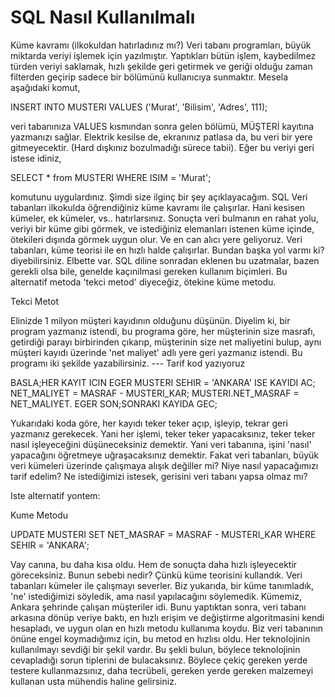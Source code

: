 # SQL Nasıl Kullanılmalı

Küme kavramı (ilkokuldan hatırladınız mı?)  Veri tabanı programları,
büyük miktarda veriyi işlemek için yazılmıştır. Yaptıkları bütün
işlem, kaybedilmez türden veriyi saklamak, hızlı şekilde geri getirmek
ve geriği olduğu zaman filterden geçirip sadece bir bölümünü
kullanıcıya sunmaktır.  Mesela aşağıdaki komut,

INSERT INTO MUSTERI VALUES ('Murat', 'Bilisim', 'Adres', 111);

veri tabanınıza VALUES kısmından sonra gelen bölümü, MÜŞTERİ kayıtına
yazmanızı sağlar. Elektrik kesilse de, ekranınız patlasa da, bu veri
bir yere gitmeyecektir. (Hard dışkınız bozulmadığı sürece tabii). Eğer
bu veriyi geri istese idiniz,

SELECT * from MUSTERI WHERE ISIM = 'Murat';

komutunu uygulardınız.  Şimdi size ilginç bir şey açıklayacağım. SQL
Veri tabanları ilkokulda öğrendiğiniz küme kavramı ile
çalışırlar. Hani kesisen kümeler, ek kümeler, vs.. hatırlarsınız.
Sonuçta veri bulmanın en rahat yolu, veriyi bir küme gibi görmek, ve
istediğiniz elemanları istenen küme içinde, ötekileri dışında görmek
uygun olur.  Ve en can alıcı yere geliyoruz. Veri tabanları, küme
teorisi ile en hızlı halde çalışırlar. Bundan başka yol varmı ki?
diyebilirsiniz. Elbette var. SQL diline sonradan eklenen bu uzatmalar,
bazen gerekli olsa bile, genelde kaçınilmasi gereken kullanım
biçimleri. Bu alternatif metoda 'tekci metod' diyeceğiz, ötekine
küme metodu.

Tekci Metot

Elinizde 1 milyon müşteri kayıdının olduğunu düşünün. Diyelim ki, bir
program yazmanız istendi, bu programa göre, her müşterinin size
masrafı, getirdiği parayı birbirinden çıkarıp, müşterinin size net
maliyetini bulup, aynı müşteri kayıdı üzerinde 'net maliyet' adlı yere
geri yazmanız istendi. Bu programı iki şekilde yazabilirsiniz.  ---
Tarif kod yazıyoruz

BASLA;HER KAYIT ICIN EGER MUSTERI SEHIR = 'ANKARA'
ISE KAYIDI AC; NET_MALIYET = MASRAF - MUSTERI_KAR; MUSTERI.NET_MASRAF
= NET_MALIYET.  EGER SON;SONRAKI KAYIDA GEC;

Yukarıdaki koda göre, her kayıdı teker teker açıp, işleyip, tekrar
geri yazmanız gerekecek. Yani her işlemi, teker teker yapacaksınız,
teker teker nasıl işleyeceğini düşüneceksiniz demektir. Yani veri
tabanına, işini 'nasıl' yapacağını öğretmeye uğraşacaksınız demektir.
Fakat veri tabanları, büyük veri kümeleri üzerinde çalışmaya alışık
değiller mi? Niye nasıl yapacağımızı tarif edelim? Ne istediğimizi
istesek, gerisini veri tabanı yapsa olmaz mı?

Iste alternatif yontem:

Kume Metodu

UPDATE MUSTERI SET NET_MASRAF = MASRAF - MUSTERI_KAR WHERE
SEHIR = 'ANKARA';

Vay canına, bu daha kısa oldu. Hem de sonuçta daha hızlı işleyecektir
göreceksiniz. Bunun sebebi nedir? Çünkü küme teorisini kullandık. Veri
tabanları kümeler ile çalışmayı severler. Biz yukarıda, bir küme
tanımladık, 'ne' istediğimizi söyledik, ama nasıl yapılacağını
söylemedik. Kümemiz, Ankara şehrinde çalışan müşteriler idi. Bunu
yaptıktan sonra, veri tabanı arkasına dönüp veriye baktı, en hızlı
erişim ve değiştirme algoritmasini kendi hesapladı, ve uygun olan en
hızlı metodu kullanıma koydu. Biz veri tabanının önüne engel
koymadığımız için, bu metod en hızlısı oldu.  Her teknolojinin
kullanılmayı sevdiği bir şekil vardır. Bu şekli bulun, böylece
teknolojinin cevapladığı sorun tiplerini de bulacaksınız. Böylece
çekiç gereken yerde testere kullanmazsınız, daha tecrübeli, gereken
yerde gereken malzemeyi kullanan usta mühendis haline gelirsiniz.




